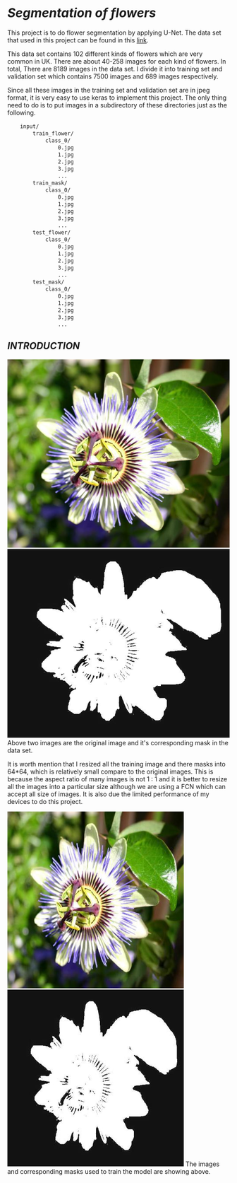 # ***Segmentation of flowers***
This project is to do flower segmentation by applying U-Net. The data set that used in this project can be found in this [link](http://www.robots.ox.ac.uk/~vgg/data/flowers/102/index.html).  
  
This data set contains 102 different kinds of flowers which are very common in UK. There are about 40-258 images for each kind of flowers. In total, There are 8189 images in the data set. I divide it into training set and validation set which contains 7500 images and 689 images respectively.

Since all these images in the training set and validation set are in jpeg format, it is very easy to use keras to implement this project.
The only thing need to do is to put images in a subdirectory of these directories just as the following.   

        input/
            train_flower/
                class_0/
                    0.jpg
                    1.jpg
                    2.jpg
                    3.jpg
                    ...
            train_mask/
                class_0/
                    0.jpg
                    1.jpg
                    2.jpg
                    3.jpg
                    ...
            test_flower/
                class_0/
                    0.jpg
                    1.jpg
                    2.jpg
                    3.jpg
                    ...
            test_mask/
                class_0/
                    0.jpg
                    1.jpg
                    2.jpg
                    3.jpg
                    ...





## ***INTRODUCTION***  
![ori_image](https://github.com/NusLuoKe/102flowers/blob/master/readme_img/image_00001.jpg)
![ori_image](https://github.com/NusLuoKe/102flowers/blob/master/readme_img/mask_00001.jpg)  
Above two images are the original image and it's corresponding mask in the data set.

  
It is worth mention that I resized all the training image and there masks into 64*64, which is relatively small compare 
to the original images. This is because the aspect ratio of many images is not 1 : 1 and it is better to resize all the 
images into a particular size although we are using a FCN which can accept all size of images. It is also due the limited 
performance of my devices to do this project.  

![ori_image](https://github.com/NusLuoKe/102flowers/blob/master/readme_img/resized_flower_00001.jpg)
![ori_image](https://github.com/NusLuoKe/102flowers/blob/master/readme_img/resized_mask_00001.jpg)
The images and corresponding masks used to train the model are showing above. 
